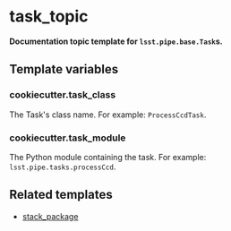 # task_topic

**Documentation topic template for `lsst.pipe.base.Task`s.**

## Template variables

### cookiecutter.task_class

The Task's class name.
For example: `ProcessCcdTask`.

### cookiecutter.task_module

The Python module containing the task.
For example: `lsst.pipe.tasks.processCcd`.

## Related templates

- [stack_package](../../project_templates/stack_package)
